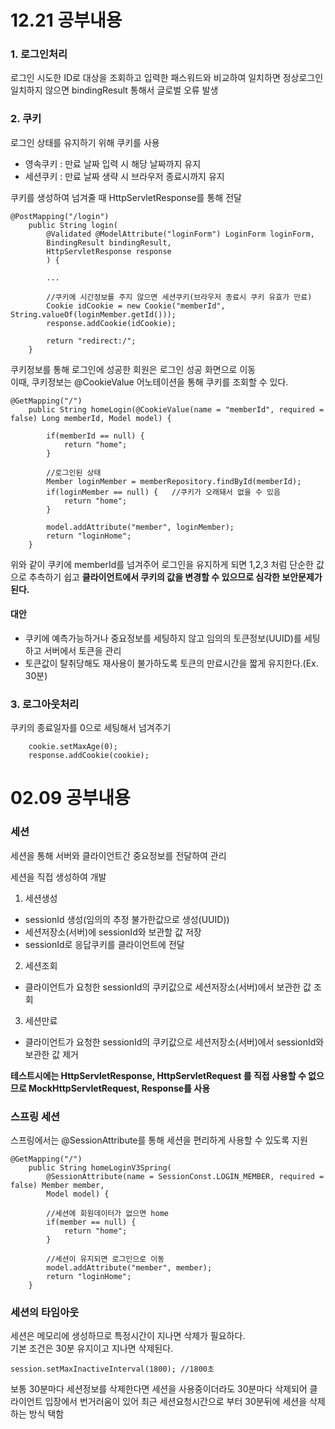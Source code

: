 # 12.21 공부내용
### 1. 로그인처리  
로그인 시도한 ID로 대상을 조회하고 입력한 패스워드와 비교하여 일치하면 정상로그인  
일치하지 않으면 bindingResult 통해서 글로벌 오류 발생  

### 2. 쿠키
로그인 상태를 유지하기 위해 쿠키를 사용  

- 영속쿠키 : 만료 날짜 입력 시 해당 날짜까지 유지
- 세션쿠키 : 만료 날짜 생략 시 브라우저 종료시까지 유지

쿠키를 생성하여 넘겨줄 때 HttpServletResponse를 통해 전달  
```
@PostMapping("/login")
    public String login(
        @Validated @ModelAttribute("loginForm") LoginForm loginForm,
        BindingResult bindingResult,
        HttpServletResponse response
        ) {
        
        ...

        //쿠키에 시간정보를 주지 않으면 세션쿠키(브라우저 종료시 쿠키 유효가 만료)
        Cookie idCookie = new Cookie("memberId", String.valueOf(loginMember.getId()));
        response.addCookie(idCookie);

        return "redirect:/";
    }
```

쿠키정보를 통해 로그인에 성공한 회원은 로그인 성공 화면으로 이동  
이때, 쿠키정보는 @CookieValue 어노테이션을 통해 쿠키를 조회할 수 있다.

```
@GetMapping("/")
    public String homeLogin(@CookieValue(name = "memberId", required = false) Long memberId, Model model) {

        if(memberId == null) {
            return "home";
        }

        //로그인된 상태
        Member loginMember = memberRepository.findById(memberId);
        if(loginMember == null) {   //쿠키가 오래돼서 없을 수 있음
            return "home";
        }

        model.addAttribute("member", loginMember);
        return "loginHome";
    }
```

위와 같이 쿠키에 memberId를 넘겨주어 로그인을 유지하게 되면 1,2,3 처럼 단순한 값으로
추측하기 쉽고 **클라이언트에서 쿠키의 값을 변경할 수 있으므로 심각한 보안문제가 된다.**  
#### 대안
- 쿠키에 예측가능하거나 중요정보를 세팅하지 않고 임의의 토큰정보(UUID)를 세팅하고 서버에서 토큰을 관리
- 토큰값이 탈취당해도 재사용이 불가하도록 토큰의 만료시간을 짧게 유지한다.(Ex. 30분)


### 3. 로그아웃처리
쿠키의 종료일자를 0으로 세팅해서 넘겨주기
```
    cookie.setMaxAge(0);
    response.addCookie(cookie);
```

# 02.09 공부내용
### 세션
세션을 통해 서버와 클라이언트간 중요정보를 전달하여 관리  

세션을 직접 생성하여 개발  
1. 세션생성
- sessionId 생성(임의의 추정 불가한값으로 생성(UUID))
- 세션저장소(서버)에 sessionId와 보관할 값 저장
- sessionId로 응답쿠키를 클라이언트에 전달
2. 세션조회
- 클라이언트가 요청한 sessionId의 쿠키값으로 세션저장소(서버)에서 보관한 값 조회
3. 세션만료
- 클라이언트가 요청한 sessionId의 쿠키값으로 세션저장소(서버)에서 sessionId와 보관한 값 제거

**테스트시에는 HttpServletResponse, HttpServletRequest 를 직접 사용할 수 없으므로 MockHttpServletRequest, Response를 사용**

### 스프링 세션
스프링에서는 @SessionAttribute를 통해 세션을 편리하게 사용할 수 있도록 지원  
```
@GetMapping("/")
    public String homeLoginV3Spring(
        @SessionAttribute(name = SessionConst.LOGIN_MEMBER, required = false) Member member,
        Model model) {

        //세션에 회원데이터가 없으면 home
        if(member == null) {
            return "home";
        }

        //세션이 유지되면 로그인으로 이동
        model.addAttribute("member", member);
        return "loginHome";
    }
```

### 세션의 타임아웃
세션은 메모리에 생성하므로 특정시간이 지나면 삭제가 필요하다.  
기본 조건은 30분 유지이고 지나면 삭제된다.
```
session.setMaxInactiveInterval(1800); //1800초
```
보통 30분마다 세션정보를 삭제한다면 세션을 사용중이더라도 30분마다 삭제되어 클라이언트 입장에서 번거러움이 있어 
최근 세션요청시간으로 부터 30분뒤에 세션을 삭제하는 방식 택함